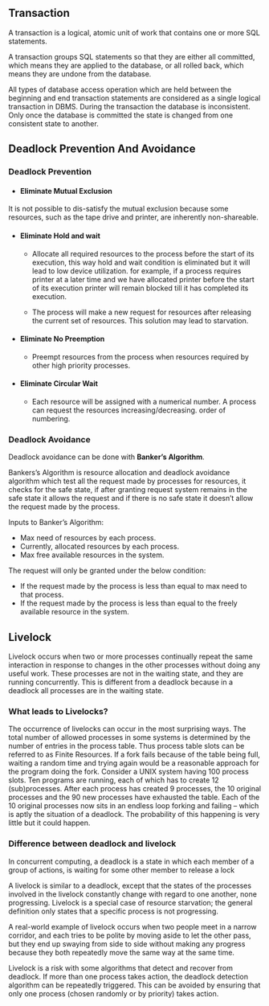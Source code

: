 ## Transaction
A transaction is a logical, atomic unit of work that contains one or more SQL statements.

A transaction groups SQL statements so that they are either all committed, which means they are applied to the database, or all rolled back, 
which means they are undone from the database.

All types of database access operation which are held between the beginning and end transaction statements are considered as a single logical transaction in DBMS. 
During the transaction the database is inconsistent. Only once the database is committed the state is changed from one consistent state to another.


## Deadlock Prevention And Avoidance
### Deadlock Prevention

- #### Eliminate Mutual Exclusion 
It is not possible to dis-satisfy the mutual exclusion because some resources, such as the tape drive and printer, are inherently non-shareable. 

- #### Eliminate Hold and wait 

  - Allocate all required resources to the process before the start of its execution, this way hold and wait condition is eliminated but it will lead to low device utilization. for example, if a process requires printer at a later time and we have allocated printer before the start of its execution printer will remain blocked till it has completed its execution. 
 
  - The process will make a new request for resources after releasing the current set of resources. This solution may lead to starvation.

- #### Eliminate No Preemption 
  - Preempt resources from the process when resources required by other high priority processes. 

- #### Eliminate Circular Wait 
  - Each resource will be assigned with a numerical number. A process can request the resources increasing/decreasing. order of numbering. 

### Deadlock Avoidance 
Deadlock avoidance can be done with **Banker’s Algorithm**. 

Bankers’s Algorithm is resource allocation and deadlock avoidance algorithm which test all the request made by processes for resources, it checks for the safe state, if after granting request system remains in the safe state it allows the request and if there is no safe state it doesn’t allow the request made by the process. 

Inputs to Banker’s Algorithm: 
 
- Max need of resources by each process. 
- Currently, allocated resources by each process. 
- Max free available resources in the system.

The request will only be granted under the below condition: 

- If the request made by the process is less than equal to max need to that process. 
- If the request made by the process is less than equal to the freely available resource in the system.

## Livelock
Livelock occurs when two or more processes continually repeat the same interaction in response to changes in the other processes without doing any useful work. These processes are not in the waiting state, and they are running concurrently. 
This is different from a deadlock because in a deadlock all processes are in the waiting state. 

### What leads to Livelocks? 

The occurrence of livelocks can occur in the most surprising ways. The total number of allowed processes in some systems is determined by the number of entries in the process table. 
Thus process table slots can be referred to as Finite Resources. If a fork fails because of the table being full, waiting a random time and trying again would be a reasonable approach for the program doing the fork. 
Consider a UNIX system having 100 process slots. Ten programs are running, each of which has to create 12 (sub)processes. After each process has created 9 processes, the 10 original processes and the 90 new processes have exhausted the table. 
Each of the 10 original processes now sits in an endless loop forking and failing – which is aptly the situation of a deadlock. The probability of this happening is very little but it could happen. 

### Difference between deadlock and livelock
In concurrent computing, a deadlock is a state in which each member of a group of actions, is waiting for some other member to release a lock

A livelock is similar to a deadlock, except that the states of the processes involved in the livelock constantly change with regard to one another, none progressing. Livelock is a special case of resource starvation; the general definition only states that a specific process is not progressing.

A real-world example of livelock occurs when two people meet in a narrow corridor, and each tries to be polite by moving aside to let the other pass, but they end up swaying from side to side without making any progress because they both repeatedly move the same way at the same time.

Livelock is a risk with some algorithms that detect and recover from deadlock. If more than one process takes action, the deadlock detection algorithm can be repeatedly triggered. 
This can be avoided by ensuring that only one process (chosen randomly or by priority) takes action.
